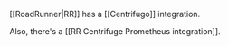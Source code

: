 [[RoadRunner|RR]] has a [[Centrifugo]]  integration.

Also, there's a [[RR Centrifuge Prometheus integration]].

